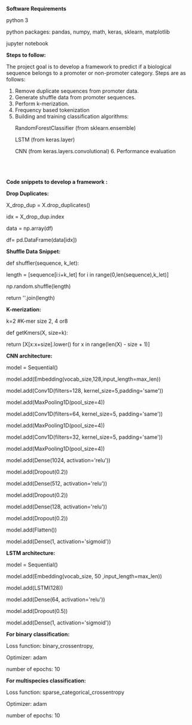 **Software Requirements**

python 3

python packages: pandas, numpy, math, keras, sklearn, matplotlib

jupyter notebook


**Steps to follow:**

The project goal is to develop a framework to predict if a biological sequence belongs to a promoter or non-promoter category. Steps are as follows:

1. Remove duplicate sequences from promoter data.
2. Generate shuffle data from promoter sequences.
3. Perform k-merization.
4. Frequency based tokenization
5. Building and training classification algorithms:

&nbsp;&nbsp;&nbsp;&nbsp;&nbsp;&nbsp;RandomForestClassifier (from sklearn.ensemble)


&nbsp;&nbsp;&nbsp;&nbsp;&nbsp;&nbsp;LSTM (from keras.layer)


&nbsp;&nbsp;&nbsp;&nbsp;&nbsp;&nbsp;CNN (from keras.layers.convolutional)
6. Performance evaluation


<br /><br /><br />
**Code snippets to develop a framework :**

**Drop Duplicates:**

X\_drop\_dup = X.drop\_duplicates()

idx = X\_drop\_dup.index

data = np.array(df)

df= pd.DataFrame(data[idx])

**Shuffle Data Snippet:**

def shuffler(sequence, k\_let):

length = [sequence[i:i+k\_let] for i in range(0,len(sequence),k\_let)]

np.random.shuffle(length)

return &#39;&#39;.join(length)

**K-merization:**

k=2 #K-mer size 2, 4 or8

def getKmers(X, size=k):

return [X[x:x+size].lower() for x in range(len(X) - size + 1)]

**CNN architecture:**

model = Sequential()

model.add(Embedding(vocab\_size,128,input\_length=max\_len))

model.add(Conv1D(filters=128, kernel\_size=5,padding=&#39;same&#39;))

model.add(MaxPooling1D(pool\_size=4))

model.add(Conv1D(filters=64, kernel\_size=5, padding=&#39;same&#39;))

model.add(MaxPooling1D(pool\_size=4))

model.add(Conv1D(filters=32, kernel\_size=5, padding=&#39;same&#39;))

model.add(MaxPooling1D(pool\_size=4))

model.add(Dense(1024, activation=&#39;relu&#39;))

model.add(Dropout(0.2))

model.add(Dense(512, activation=&#39;relu&#39;))

model.add(Dropout(0.2))

model.add(Dense(128, activation=&#39;relu&#39;))

model.add(Dropout(0.2))

model.add(Flatten())

model.add(Dense(1, activation=&#39;sigmoid&#39;))

**LSTM architecture:**

model = Sequential()

model.add(Embedding(vocab\_size, 50 ,input\_length=max\_len))

model.add(LSTM(128))

model.add(Dense(64, activation=&#39;relu&#39;))

model.add(Dropout(0.5))

model.add(Dense(1, activation=&#39;sigmoid&#39;))

**For binary classification:**

Loss function: binary\_crossentropy,

Optimizer: adam

number of epochs: 10

**For multispecies classification:**

Loss function: sparse\_categorical\_crossentropy

Optimizer: adam

number of epochs: 10
